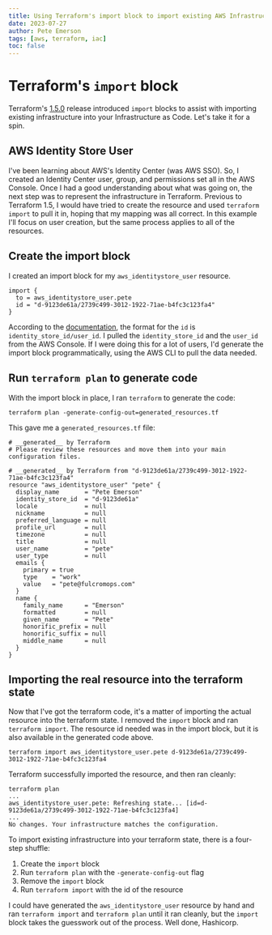 ```yaml
---
title: Using Terraform's import block to import existing AWS Infrastructure
date: 2023-07-27
author: Pete Emerson
tags: [aws, terraform, iac]
toc: false
---
```


# Terraform's `import` block

Terraform's [1.5.0](https://github.com/hashicorp/terraform/blob/v1.5/CHANGELOG.md#150-june-12-2023) release introduced `import` blocks to assist with importing
existing infrastructure into your Infrastructure as Code. Let's take it for a spin.

## AWS Identity Store User

I've been learning about AWS's Identity Center (was AWS SSO). So, I created an Identity Center user, group, and permissions set all in the AWS Console.
Once I had a good understanding about what was going on, the next step was to represent the infrastructure in Terraform. Previous to Terraform 1.5, I would
have tried to create the resource and used `terraform import` to pull it in, hoping that my mapping was all correct. In this example I'll focus on user creation,
but the same process applies to all of the resources.

## Create the import block

I created an import block for my `aws_identitystore_user` resource.

```
import {
  to = aws_identitystore_user.pete
  id = "d-9123de61a/2739c499-3012-1922-71ae-b4fc3c123fa4"
}
```

According to the [documentation](https://registry.terraform.io/providers/hashicorp/aws/latest/docs/resources/identitystore_user), the format for the `id` is
`identity_store_id/user_id`. I pulled the `identity_store_id` and the `user_id` from the AWS Console. If I were doing this for a lot of users, I'd generate the
import block programmatically, using the AWS CLI to pull the data needed.

## Run `terraform plan` to generate code

With the import block in place, I ran `terraform` to generate the code:

```
terraform plan -generate-config-out=generated_resources.tf
```

This gave me a `generated_resources.tf` file:

```
# __generated__ by Terraform
# Please review these resources and move them into your main configuration files.

# __generated__ by Terraform from "d-9123de61a/2739c499-3012-1922-71ae-b4fc3c123fa4"
resource "aws_identitystore_user" "pete" {
  display_name       = "Pete Emerson"
  identity_store_id  = "d-9123de61a"
  locale             = null
  nickname           = null
  preferred_language = null
  profile_url        = null
  timezone           = null
  title              = null
  user_name          = "pete"
  user_type          = null
  emails {
    primary = true
    type    = "work"
    value   = "pete@fulcromops.com"
  }
  name {
    family_name      = "Emerson"
    formatted        = null
    given_name       = "Pete"
    honorific_prefix = null
    honorific_suffix = null
    middle_name      = null
  }
}
```

## Importing the real resource into the terraform state

Now that I've got the terraform code, it's a matter of importing the actual resource into the terraform state. I removed the `import` block and ran `terraform import`.
The resource id needed was in the import block, but it is also available in the generated code above.

```
terraform import aws_identitystore_user.pete d-9123de61a/2739c499-3012-1922-71ae-b4fc3c123fa4
```

Terraform successfully imported the resource, and then ran cleanly:

```
terraform plan
...
aws_identitystore_user.pete: Refreshing state... [id=d-9123de61a/2739c499-3012-1922-71ae-b4fc3c123fa4]
...
No changes. Your infrastructure matches the configuration.
```

To import existing infrastructure into your terraform state, there is a four-step shuffle:

1. Create the `import` block
1. Run `terraform plan` with the `-generate-config-out` flag
1. Remove the `import` block
1. Run `terraform import` with the id of the resource

I could have generated the `aws_identitystore_user` resource by hand and ran `terraform import` and `terraform plan` until it ran cleanly,
but the `import` block takes the guesswork out of the process. Well done, Hashicorp.
